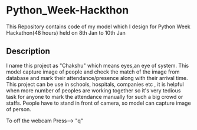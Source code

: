 # Python_Week-Hackthon
This Repository contains code of my model which I design for Python Week Hackathon(48 hours) held on 8th Jan to 10th Jan 


## Description
I name this project as "Chakshu" which means eyes,an eye of system.
This model capture image of people and check the match of the image from database and mark their attendance/presence along with their arrival time.
This project can be use in schools, hospitals, companies etc , it is helpful when more number of peoples are working together so it's very tedious task for anyone to mark the attendance manually for such a big crowd or staffs.
People have to stand in front of camera, so model can capture image of person.

To off the webcam Press--> "q" 
